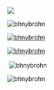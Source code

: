 ![](https://res.cloudinary.com/xenerr/image/upload/v1647439605/template_aomqwl.png)


<p align="left"> <img src="https://komarev.com/ghpvc/?username=bhnybrohn&label=Profile%20views&color=0e75b6&style=flat" alt="bhnybrohn" /> </p>

<p align="left"> <a href="https://github.com/ryo-ma/github-profile-trophy"><img src="https://github-profile-trophy.vercel.app/?username=bhnybrohn" alt="bhnybrohn" /></a> </p>

<p align="left"> <a href="https://twitter.com/bhnybrohn" target="blank"><img src="https://img.shields.io/twitter/follow/bhnybrohn?logo=twitter&style=for-the-badge" alt="bhnybrohn" /></a> </p>


<p>&nbsp;<img align="center" src="https://github-readme-stats.vercel.app/api?username=bhnybrohn&show_icons=true&locale=en" alt="bhnybrohn" /></p>

<p><img align="center" src="https://github-readme-streak-stats.herokuapp.com/?user=bhnybrohn" alt="bhnybrohn" /></p>

